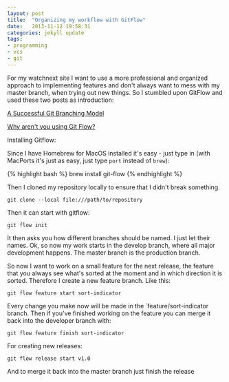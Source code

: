 ```yaml
---
layout: post
title:  "Organizing my workflow with GitFlow"
date:   2013-11-12 19:58:31
categories: jekyll update
tags:
- programming
- vcs
- git
---
```


For my watchnext site I want to use a more professional and organized approach to implementing features and don't always want to mess with my master branch, when trying out new things. So I stumbled upon GitFlow and used these two posts as introduction:

[A Successful Git Branching Model][git-flow1]

[Why aren't you using Git Flow?][git-flow2]


Installing Gitflow:

Since I have Homebrew for MacOS installed it's easy - just type in (with MacPorts it's just as easy, just type `port` instead of `brew`):

{% highlight bash %}
brew install git-flow
{% endhighlight %}

Then I cloned my repository locally to ensure that I didn't break something. 

    git clone --local file:///path/to/repository

Then it can start with gitflow:

    git flow init

It then asks you how different branches should be named. I just let their names.
Ok, so now my work starts in the develop branch, where all major development happens. The master branch is the production branch.

So now I want to work on a small feature for the next release, the feature that you always see what's sorted at the moment and in which direction it is sorted. Therefore I create a new feature branch. Like this:

	git flow feature start sort-indicator

Every change you make now will be made in the `feature/sort-indicator branch. Then if you've finished working on the feature you can merge it back into the developer branch with:

	git flow feature finish sort-indicator

For creating new releases:

	git flow release start v1.0

And to merge it back into the master branch just finish the release

[git-flow1]: http://nvie.com/posts/a-successful-git-branching-model
[git-flow2]: http://jeffkreeftmeijer.com/2010/why-arent-you-using-git-flow/




